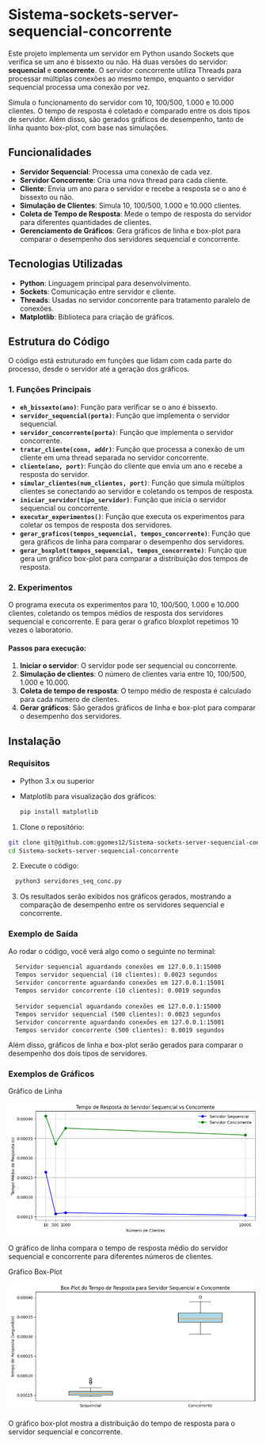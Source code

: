 # Sistema-sockets-server-sequencial-concorrente

Este projeto implementa um servidor em Python usando Sockets que verifica se um ano é bissexto ou não. Há duas versões do servidor: **sequencial** e **concorrente**. O servidor concorrente utiliza Threads para processar múltiplas conexões ao mesmo tempo, enquanto o servidor sequencial processa uma conexão por vez.

Simula o funcionamento do servidor com 10, 100/500, 1.000 e 10.000 clientes. O tempo de resposta é coletado e comparado entre os dois tipos de servidor. Além disso, são gerados gráficos de desempenho, tanto de linha quanto box-plot, com base nas simulações.

## Funcionalidades

- **Servidor Sequencial**: Processa uma conexão de cada vez.
- **Servidor Concorrente**: Cria uma nova thread para cada cliente.
- **Cliente**: Envia um ano para o servidor e recebe a resposta se o ano é bissexto ou não.
- **Simulação de Clientes**: Simula 10, 100/500, 1.000 e 10.000 clientes.
- **Coleta de Tempo de Resposta**: Mede o tempo de resposta do servidor para diferentes quantidades de clientes.
- **Gerenciamento de Gráficos**: Gera gráficos de linha e box-plot para comparar o desempenho dos servidores sequencial e concorrente.

## Tecnologias Utilizadas

- **Python**: Linguagem principal para desenvolvimento.
- **Sockets**: Comunicação entre servidor e cliente.
- **Threads**: Usadas no servidor concorrente para tratamento paralelo de conexões.
- **Matplotlib**: Biblioteca para criação de gráficos.

## Estrutura do Código

O código está estruturado em funções que lidam com cada parte do processo, desde o servidor até a geração dos gráficos.

### 1. Funções Principais

- **`eh_bissexto(ano)`**: Função para verificar se o ano é bissexto.
- **`servidor_sequencial(porta)`**: Função que implementa o servidor sequencial.
- **`servidor_concorrente(porta)`**: Função que implementa o servidor concorrente.
- **`tratar_cliente(conn, addr)`**: Função que processa a conexão de um cliente em uma thread separada no servidor concorrente.
- **`cliente(ano, port)`**: Função do cliente que envia um ano e recebe a resposta do servidor.
- **`simular_clientes(num_clientes, port)`**: Função que simula múltiplos clientes se conectando ao servidor e coletando os tempos de resposta.
- **`iniciar_servidor(tipo_servidor)`**: Função que inicia o servidor sequencial ou concorrente.
- **`executar_experimentos()`**: Função que executa os experimentos para coletar os tempos de resposta dos servidores.
- **`gerar_graficos(tempos_sequencial, tempos_concorrente)`**: Função que gera gráficos de linha para comparar o desempenho dos servidores.
- **`gerar_boxplot(tempos_sequencial, tempos_concorrente)`**: Função que gera um gráfico box-plot para comparar a distribuição dos tempos de resposta.

### 2. Experimentos

O programa executa os experimentos para 10, 100/500, 1.000 e 10.000 clientes, coletando os tempos médios de resposta dos servidores sequencial e concorrente. E para gerar o grafico bloxplot repetimos 10 vezes o laboratorio.

#### Passos para execução:

1. **Iniciar o servidor**: O servidor pode ser sequencial ou concorrente.
2. **Simulação de clientes**: O número de clientes varia entre 10, 100/500, 1.000 e 10.000.
3. **Coleta de tempo de resposta**: O tempo médio de resposta é calculado para cada número de clientes.
4. **Gerar gráficos**: São gerados gráficos de linha e box-plot para comparar o desempenho dos servidores.

## Instalação

### Requisitos

- Python 3.x ou superior
- Matplotlib para visualização dos gráficos:
  
  ```bash
  pip install matplotlib
  ```

1. Clone o repositório:
  
  ```bash
  git clone git@github.com:ggomes12/Sistema-sockets-server-sequencial-concorrente.git
  cd Sistema-sockets-server-sequencial-concorrente
  ```
2. Execute o código:
```bash
  python3 servidores_seq_conc.py
```
3. Os resultados serão exibidos nos gráficos gerados, mostrando a comparação de desempenho entre os servidores sequencial e concorrente.


### Exemplo de Saída

Ao rodar o código, você verá algo como o seguinte no terminal:

```
  Servidor sequencial aguardando conexões em 127.0.0.1:15000
  Tempos servidor sequencial (10 clientes): 0.0023 segundos
  Servidor concorrente aguardando conexões em 127.0.0.1:15001
  Tempos servidor concorrente (10 clientes): 0.0019 segundos

  Servidor sequencial aguardando conexões em 127.0.0.1:15000
  Tempos servidor sequencial (500 clientes): 0.0023 segundos
  Servidor concorrente aguardando conexões em 127.0.0.1:15001
  Tempos servidor concorrente (500 clientes): 0.0019 segundos
```

Além disso, gráficos de linha e box-plot serão gerados para comparar o desempenho dos dois tipos de servidores.


### Exemplos de Gráficos
Gráfico de Linha

![Testes do simulador](images/grafico_linha.png)

O gráfico de linha compara o tempo de resposta médio do servidor sequencial e concorrente para diferentes números de clientes.

Gráfico Box-Plot

![Testes do simulador](images/grafico_bloxplot.png)

O gráfico box-plot mostra a distribuição do tempo de resposta para o servidor sequencial e concorrente.
